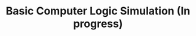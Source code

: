 ---
title: 'Basic Computer Logic Simulation (In progress)'
description: 'This project is a simulation of basic computer logic gates and circuits. All the components are generalized to any bit size architecture.'
link: 'https://github.com/RomainPierre7/basic-computer-logic-simulation'
tags: ["Python", "Logic Gates", "Computer Architecture"]
---